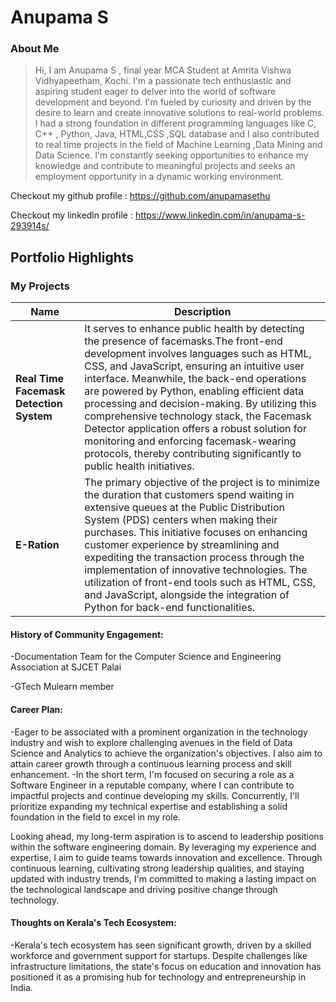 # Anupama S

### About Me

>Hi, I am Anupama S , final year MCA Student at Amrita Vishwa Vidhyapeetham, Kochi. I'm a passionate tech enthusiastic and aspiring student eager to delver into the world of software development and beyond. I'm fueled by curiosity and driven by the desire to learn and create innovative solutions to real-world problems.
I had a strong foundation in different programming languages like C, C++ , Python, Java, HTML,CSS ,SQL database and I also contributed to real time projects in the field of Machine Learning ,Data Mining and Data Science.
I'm constantly seeking opportunities to enhance my knowledge and contribute to meaningful projects and seeks an employment opportunity in a dynamic working environment.
> 
Checkout my github profile : https://github.com/anupamasethu

Checkout my linkedln profile : https://www.linkedin.com/in/anupama-s-293914s/ 

## Portfolio Highlights

### My Projects

| Name                | Description                                                               |
|---------------------|---------------------------------------------------------------------------|
| **Real Time Facemask Detection System**       |It serves to enhance public health by detecting the presence of facemasks.The front-end development involves languages such as HTML, CSS, and JavaScript, ensuring an intuitive user interface. Meanwhile, the back-end operations are powered by Python, enabling efficient data processing and decision-making. By utilizing this comprehensive technology stack, the Facemask Detector application offers a robust solution for monitoring and enforcing facemask-wearing protocols, thereby contributing significantly to public health initiatives. | 
| **E-Ration**      |The primary objective of the project is to minimize the duration that customers spend waiting in extensive queues at the Public Distribution System (PDS) centers when making their purchases. This initiative focuses on enhancing customer experience by streamlining and expediting the transaction process through the implementation of innovative technologies. The utilization of front-end tools such as HTML, CSS, and JavaScript, alongside the integration of Python for back-end functionalities.|
     


#### History of Community Engagement:

-Documentation Team for the Computer Science and Engineering Association at SJCET Palai

-GTech Mulearn member



#### Career Plan:

-Eager to be associated with a prominent organization in the technology industry and wish to explore challenging avenues in the field of Data Science and Analytics to achieve the organization's objectives. I also aim to attain career growth through a continuous learning process and skill enhancement.
-In the short term, I'm focused on securing a role as a Software Engineer in a reputable company, where I can contribute to impactful projects and continue developing my skills. Concurrently, I'll prioritize expanding my technical expertise and establishing a solid foundation in the field to excel in my role.

Looking ahead, my long-term aspiration is to ascend to leadership positions within the software engineering domain. By leveraging my experience and expertise, I aim to guide teams towards innovation and excellence. Through continuous learning, cultivating strong leadership qualities, and staying updated with industry trends, I'm committed to making a lasting impact on the technological landscape and driving positive change through technology.

#### Thoughts on Kerala's Tech Ecosystem:

-Kerala's tech ecosystem has seen significant growth, driven by a skilled workforce and government support for startups. Despite challenges like infrastructure limitations, the state's focus on education and innovation has positioned it as a promising hub for technology and entrepreneurship in India.

